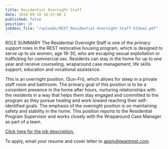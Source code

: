 ```yaml
---
title: Residential Overnight Staff
date: 2018-09-10 16:57:00 Z
published: false
position: 16
jobdesc_file: "/uploads/REST_Residential-Overnight-Staff-533ea2.pdf"
---
```


ROLE SUMMARY  The Residential Overnight Staff is one of the primary support roles in the REST restorative housing program, which is designed to serve up to six women, age 18-30, who are escaping sexual exploitation or trafficking for commercial sex. Residents can stay in the home for up to one year and receive counseling, wraparound case management, life skills support, education and vocational assistance. 

This is an overnight position, (Sun-Fri), which allows for sleep in a private staff room and bathroom. The primary goal of this position is to be a consistent presence in the home after hours, nurturing relationships with the residents in a way that helps them stay engaged and committed to the program as they pursue healing and work toward reaching their self-identified goals. The emphasis of the overnight position is on maintaining safety and stability in the home.  This position reports to the Residential Program Supervisor and works closely with the Wraparound Case Manager as part of a team.

[Click here for the job description.](/uploads/REST_Residential-Overnight-Staff-533ea2.pdf)

To apply, email your resume and cover letter to [apply@iwantrest.com](mailto:apply@iwantrest.com).
